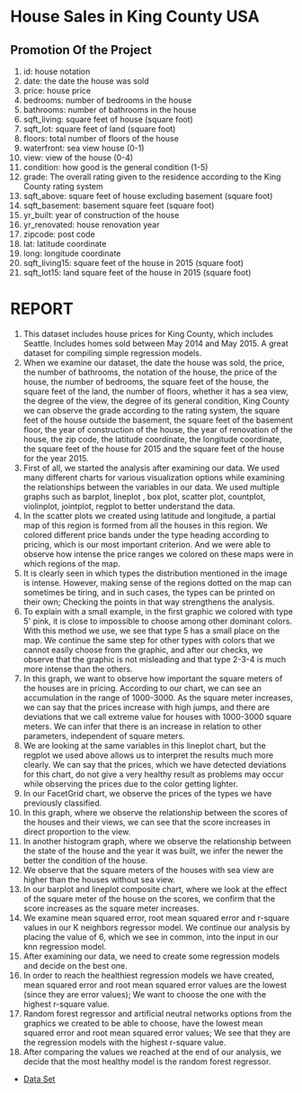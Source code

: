 # House Sales in King County USA
## Promotion Of the Project
1. id: house notation
2. date: the date the house was sold
3. price: house price
4. bedrooms: number of bedrooms in the house
5. bathrooms: number of bathrooms in the house
6. sqft_living: square feet of house (square foot) 
7. sqft_lot: square feet of land (square foot) 
8. floors: total number of floors of the house 
9. waterfront: sea view house (0-1) 
10. view: view of the house (0-4)
11. condition: how good is the general condition (1-5)
12. grade: The overall rating given to the residence according to the King County rating system 
13. sqft_above: square feet of house excluding basement (square foot) 
14. sqft_basement: basement square feet (square foot)
15. yr_built: year of construction of the house
16. yr_renovated: house renovation year
17. zipcode: post code
18. lat: latitude coordinate
19. long: longitude coordinate
20. sqft_living15: square feet of the house in 2015 (square foot)
21. sqft_lot15: land square feet of the house in 2015 (square foot)


# REPORT
1. This dataset includes house prices for King County, which includes Seattle. Includes homes sold between May 2014 and May 2015. A great dataset for compiling simple regression models.
2. When we examine our dataset, the date the house was sold, the price, the number of bathrooms, the notation of the house, the price of the house, the number of bedrooms, the square feet of the house, the square feet of the land, the number of floors, whether it has a sea view, the degree of the view, the degree of its general condition, King County we can observe the grade according to the rating system, the square feet of the house outside the basement, the square feet of the basement floor, the year of construction of the house, the year of renovation of the house, the zip code, the latitude coordinate, the longitude coordinate, the square feet of the house for 2015 and the square feet of the house for the year 2015.
3. First of all, we started the analysis after examining our data. We used many different charts for various visualization options while examining the relationships between the variables in our data. We used multiple graphs such as barplot, lineplot , box plot, scatter plot, countplot, violinplot, jointplot, regplot to better understand the data.
4. In the scatter plots we created using latitude and longitude, a partial map of this region is formed from all the houses in this region. We colored different price bands under the type heading according to pricing, which is our most important criterion. And we were able to observe how intense the price ranges we colored on these maps were in which regions of the map.
5. It is clearly seen in which types the distribution mentioned in the image is intense. However, making sense of the regions dotted on the map can sometimes be tiring, and in such cases, the types can be printed on their own; Checking the points in that way strengthens the analysis.
6. To explain with a small example, in the first graphic we colored with type 5' pink, it is close to impossible to choose among other dominant colors. With this method we use, we see that type 5 has a small place on the map.
We continue the same step for other types with colors that we cannot easily choose from the graphic, and after our checks, we observe that the graphic is not misleading and that type 2-3-4 is much more intense than the others.
7. In this graph, we want to observe how important the square meters of the houses are in pricing. According to our chart, we can see an accumulation in the range of 1000-3000. As the square meter increases, we can say that the prices increase with high jumps, and there are deviations that we call extreme value for houses with 1000-3000 square meters. We can infer that there is an increase in relation to other parameters, independent of square meters.
8. We are looking at the same variables in this lineplot chart, but the regplot we used above allows us to interpret the results much more clearly. We can say that the prices, which we have detected deviations for this chart, do not give a very healthy result as problems may occur while observing the prices due to the color getting lighter.
9. In our FacetGrid chart, we observe the prices of the types we have previously classified.
10. In this graph, where we observe the relationship between the scores of the houses and their views, we can see that the score increases in direct proportion to the view.
11. In another histogram graph, where we observe the relationship between the state of the house and the year it was built, we infer the newer the better the condition of the house.
12. We observe that the square meters of the houses with sea view are higher than the houses without sea view.
13. In our barplot and lineplot composite chart, where we look at the effect of the square meter of the house on the scores, we confirm that the score increases as the square meter increases.
14. We examine mean squared error, root mean squared error and r-square values in our K neighbors regressor model. We continue our analysis by placing the value of 6, which we see in common, into the input in our knn regression model.
15. After examining our data, we need to create some regression models and decide on the best one.
16. In order to reach the healthiest regression models we have created, mean squared error and root mean squared error values are the lowest (since they are error values); We want to choose the one with the highest r-square value.
17. Random forest regressor and artificial neutral networks options from the graphics we created to be able to choose, have the lowest mean squared error and root mean squared error values; We see that they are the regression models with the highest r-square value.
18. After comparing the values we reached at the end of our analysis, we decide that the most healthy model is the random forest regressor.

- [Data Set](https://www.kaggle.com/datasets/harlfoxem/housesalesprediction)
